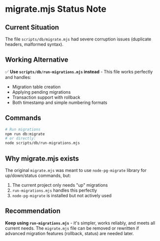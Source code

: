 # migrate.mjs Status Note

## Current Situation

The file `scripts/db/migrate.mjs` had severe corruption issues (duplicate headers, malformed syntax).

## Working Alternative

✅ **Use `scripts/db/run-migrations.mjs` instead** - This file works perfectly and handles:
- Migration table creation
- Applying pending migrations
- Transaction support with rollback
- Both timestamp and simple numbering formats

## Commands

```bash
# Run migrations
npm run db:migrate
# or directly:
node scripts/db/run-migrations.mjs
```

## Why migrate.mjs exists

The original `migrate.mjs` was meant to use `node-pg-migrate` library for up/down/status commands, but:
1. The current project only needs "up" migrations
2. `run-migrations.mjs` handles this perfectly
3. `node-pg-migrate` is installed but not actively used

## Recommendation

**Keep using `run-migrations.mjs`** - it's simpler, works reliably, and meets all current needs. The `migrate.mjs` file can be removed or rewritten if advanced migration features (rollback, status) are needed later.

